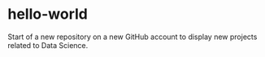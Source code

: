 # hello-world
Start of a new repository on a new GitHub account to display new projects related to Data Science.
